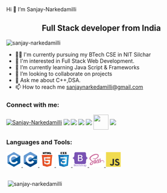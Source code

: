 Hi 👋 I’m Sanjay-Narkedamilli
<h2 align="center">Full Stack developer from India</h2>

<p align="left"> <img src="https://komarev.com/ghpvc/?username=sanjay-narkedamilli&label=Profile Views&color=81C3D7&style=flat" alt="sanjay-narkedamilli" width="200" height="40"/> </p>

- 🧑‍🎓 I'm currently pursuing my BTech CSE in NIT Silchar
- 👀 I'm interested in Full Stack Web Development.
- 🌱 I’m currently learning Java Script & Frameworks
- 👯 I’m looking to collaborate on projects
- 💬 Ask me about C++,DSA.
- 📫 How to reach me sanjaynarkedamilli@gmail.com
<h3 align="left">Connect with me:</h3>
 <p align="left">
        <!-- Linkedin -->
        <a href="https://www.linkedin.com/in/sanjay-narkedamilli" target="_blank"><img align="center" src="https://img.icons8.com/fluency/48/000000/linkedin.png" alt="Sanjay-Narkedamilli" ></a>
        <!-- Facebook -->
        <a href="https://www.facebook.com/sanjay.narkedamilli" target="_blank"><img align="center" src="https://img.icons8.com/fluency/48/000000/facebook-new.png"Sanjay-Narkedamilli"></a>
        <!-- Twitter -->
        <a href="https://twitter.com/sanjay___3?t=JqeBvDX6sVRyEQrPR8oA4w&s=09" target="_blank"><img align="center" src="https://img.icons8.com/fluency/48/000000/twitter-squared.png"Sanjay-Narkedamilli" ></a>
        <!-- Codeforces -->
        <a href="https://codeforces.com/profile/_surviver_" target="_blank"><img align="center" src="https://img.icons8.com/external-tal-revivo-color-tal-revivo/48/000000/external-codeforces-programming-competitions-and-contests-programming-community-logo-color-tal-revivo.png"Sanjay-Narkedamilli"></a>
        <!-- codechef -->
        <a href="https://www.codechef.com/users/sanjay333" target="_blank"><img align="center" src="https://img.icons8.com/color/48/000000/codechef.png"Sanjay-Narkedamilli"></a>
        <!-- Leetcode -->
        <a href="https://leetcode.com/SANJAY_NARKEDAMILLI/" target="_blank"><img align="center" src="https://img.icons8.com/external-tal-revivo-shadow-tal-revivo/48/000000/external-level-up-your-coding-skills-and-quickly-land-a-job-logo-shadow-tal-revivo.png"Sanjay-Narkedamilli" width="40" height="40"></a>
        <!-- Github -->
        <a href="https://github.com/Sanjay-Narkedamilli" target="_blank"><img align="center" src="https://img.icons8.com/sf-regular-filled/48/000000/github.png"Sanjay-Narkedamilli"></a>
    </p>
    
<h3 align="left">Languages and Tools:</h3>
<a href="https://www.cprogramming.com/" target="_blank" rel="noreferrer"> <img src="https://raw.githubusercontent.com/devicons/devicon/master/icons/c/c-original.svg" alt="c" width="40" height="40"/> </a> 
<a href="https://www.w3schools.com/cpp/" target="_blank" rel="noreferrer"> <img src="https://raw.githubusercontent.com/devicons/devicon/master/icons/cplusplus/cplusplus-original.svg" alt="cplusplus" width="40" height="40"/> </a> 
<!---<a href="https://expressjs.com" target="_blank" rel="noreferrer"> <img src="https://raw.githubusercontent.com/devicons/devicon/master/icons/express/express-original-wordmark.svg" alt="express" width="40" height="40"/> </a> 
<a href="https://firebase.google.com/" target="_blank" rel="noreferrer"> <img src="https://www.vectorlogo.zone/logos/firebase/firebase-icon.svg" alt="firebase" width="40" height="40"/> </a> 
<a href="https://git-scm.com/" target="_blank" rel="noreferrer"> <img src="https://www.vectorlogo.zone/logos/git-scm/git-scm-icon.svg" alt="git" width="40" height="40"/> </a> 
<a href="https://heroku.com" target="_blank" rel="noreferrer"> <img src="https://www.vectorlogo.zone/logos/heroku/heroku-icon.svg" alt="heroku" width="40" height="40"/> </a> --->
<a href="https://www.w3.org/html/" target="_blank" rel="noreferrer"> <img src="https://raw.githubusercontent.com/devicons/devicon/master/icons/html5/html5-original-wordmark.svg" alt="html5" width="40" height="40"/> </a> 
<a href="https://www.w3schools.com/css/" target="_blank" rel="noreferrer"> <img src="https://raw.githubusercontent.com/devicons/devicon/master/icons/css3/css3-original-wordmark.svg" alt="css3" width="40" height="40"/> </a> 
<a href="https://getbootstrap.com" target="_blank" rel="noreferrer"> <img src="https://raw.githubusercontent.com/devicons/devicon/master/icons/bootstrap/bootstrap-plain-wordmark.svg" alt="bootstrap" width="40" height="40"/> </a> 
<a href="https://sass-lang.com" target="_blank" rel="noreferrer"> <img src="https://raw.githubusercontent.com/devicons/devicon/master/icons/sass/sass-original.svg" alt="sass" width="40" height="40"/> </a> 
<a href="https://developer.mozilla.org/en-US/docs/Web/JavaScript" target="_blank" rel="noreferrer"> <img src="https://raw.githubusercontent.com/devicons/devicon/master/icons/javascript/javascript-original.svg" alt="javascript" width="40" height="40"/> </a> 
<!---<a href="https://www.mongodb.com/" target="_blank" rel="noreferrer"> <img src="https://raw.githubusercontent.com/devicons/devicon/master/icons/mongodb/mongodb-original-wordmark.svg" alt="mongodb" width="40" height="40"/> </a> 
<a href="https://nodejs.org" target="_blank" rel="noreferrer"> <img src="https://raw.githubusercontent.com/devicons/devicon/master/icons/nodejs/nodejs-original-wordmark.svg" alt="nodejs" width="40" height="40"/> </a> <a href="https://postman.com" target="_blank" rel="noreferrer"> <img src="https://www.vectorlogo.zone/logos/getpostman/getpostman-icon.svg" alt="postman" width="40" height="40"/> </a> 
<a href="https://reactjs.org/" target="_blank" rel="noreferrer"> <img src="https://raw.githubusercontent.com/devicons/devicon/master/icons/react/react-original-wordmark.svg" alt="react" width="40" height="40"/> </a> --->
<!---<a href="https://tailwindcss.com/" target="_blank" rel="noreferrer"> <img src="https://www.vectorlogo.zone/logos/tailwindcss/tailwindcss-icon.svg" alt="tailwind" width="40" height="40"/> </a> </p>--->
<br>
<br>
<p>&nbsp;<img align="center" src="https://github-readme-stats.vercel.app/api?username=sanjay-narkedamilli&show_icons=true&locale=en" alt="sanjay-narkedamilli" /></p>
<!---
Sanjay-Narkedamilli/Sanjay-Narkedamilli is a ✨ special ✨ repository because its `README.md` (this file) appears on your GitHub profile.
You can click the Preview link to take a look at your changes.
--->
